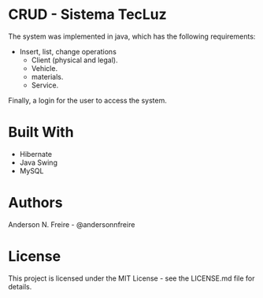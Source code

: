# CRUD - Sistema TecLuz

The system was implemented in java, which has the following requirements:

- Insert, list, change operations
  - Client (physical and legal).
  - Vehicle.
  - materials.
  - Service.

Finally, a login for the user to access the system.

# Built With
 - Hibernate
 - Java Swing
 - MySQL
 
# Authors
Anderson N. Freire - @andersonnfreire

# License
This project is licensed under the MIT License - see the LICENSE.md file for details.
